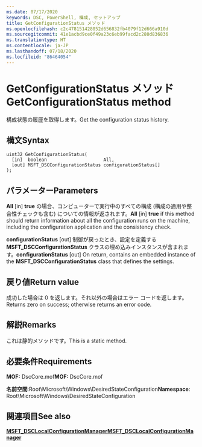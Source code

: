 ```yaml
---
ms.date: 07/17/2020
keywords: DSC, PowerShell, 構成, セットアップ
title: GetConfigurationStatus メソッド
ms.openlocfilehash: c2c478151428052d656832fb4079f12d666a910d
ms.sourcegitcommit: 41e1acbd9ce0f49a23c6eb99facd2c280d836836
ms.translationtype: HT
ms.contentlocale: ja-JP
ms.lasthandoff: 07/18/2020
ms.locfileid: "86464054"
---
```

# <a name="getconfigurationstatus-method"></a><span data-ttu-id="b8c3e-103">GetConfigurationStatus メソッド</span><span class="sxs-lookup"><span data-stu-id="b8c3e-103">GetConfigurationStatus method</span></span>

<span data-ttu-id="b8c3e-104">構成状態の履歴を取得します。</span><span class="sxs-lookup"><span data-stu-id="b8c3e-104">Get the configuration status history.</span></span>

## <a name="syntax"></a><span data-ttu-id="b8c3e-105">構文</span><span class="sxs-lookup"><span data-stu-id="b8c3e-105">Syntax</span></span>

```mof
uint32 GetConfigurationStatus(
  [in]  boolean                     All,
  [out] MSFT_DSCConfigurationStatus configurationStatus[]
);
```

## <a name="parameters"></a><span data-ttu-id="b8c3e-106">パラメーター</span><span class="sxs-lookup"><span data-stu-id="b8c3e-106">Parameters</span></span>

<span data-ttu-id="b8c3e-107">**All** \[in\] **true** の場合、コンピューターで実行中のすべての構成 (構成の適用や整合性チェックも含む) についての情報が返されます。</span><span class="sxs-lookup"><span data-stu-id="b8c3e-107">**All** \[in\] **true** if this method should return information about all the configuration runs on the machine, including the configuration application and the consistency check.</span></span>

<span data-ttu-id="b8c3e-108">**configurationStatus** \[out\] 制御が戻ったとき、設定を定義する **MSFT_DSCConfigurationStatus** クラスの埋め込みインスタンスが含まれます。</span><span class="sxs-lookup"><span data-stu-id="b8c3e-108">**configurationStatus** \[out\] On return, contains an embedded instance of the **MSFT_DSCConfigurationStatus** class that defines the settings.</span></span>

## <a name="return-value"></a><span data-ttu-id="b8c3e-109">戻り値</span><span class="sxs-lookup"><span data-stu-id="b8c3e-109">Return value</span></span>

<span data-ttu-id="b8c3e-110">成功した場合は 0 を返します。それ以外の場合はエラー コードを返します。</span><span class="sxs-lookup"><span data-stu-id="b8c3e-110">Returns zero on success; otherwise returns an error code.</span></span>

## <a name="remarks"></a><span data-ttu-id="b8c3e-111">解説</span><span class="sxs-lookup"><span data-stu-id="b8c3e-111">Remarks</span></span>

<span data-ttu-id="b8c3e-112">これは静的メソッドです。</span><span class="sxs-lookup"><span data-stu-id="b8c3e-112">This is a static method.</span></span>

## <a name="requirements"></a><span data-ttu-id="b8c3e-113">必要条件</span><span class="sxs-lookup"><span data-stu-id="b8c3e-113">Requirements</span></span>

<span data-ttu-id="b8c3e-114">**MOF:** DscCore.mof</span><span class="sxs-lookup"><span data-stu-id="b8c3e-114">**MOF:** DscCore.mof</span></span>

<span data-ttu-id="b8c3e-115">**名前空間**:Root\Microsoft\Windows\DesiredStateConfiguration</span><span class="sxs-lookup"><span data-stu-id="b8c3e-115">**Namespace**: Root\Microsoft\Windows\DesiredStateConfiguration</span></span>

## <a name="see-also"></a><span data-ttu-id="b8c3e-116">関連項目</span><span class="sxs-lookup"><span data-stu-id="b8c3e-116">See also</span></span>

[<span data-ttu-id="b8c3e-117">**MSFT_DSCLocalConfigurationManager**</span><span class="sxs-lookup"><span data-stu-id="b8c3e-117">**MSFT_DSCLocalConfigurationManager**</span></span>](msft-dsclocalconfigurationmanager.md)
